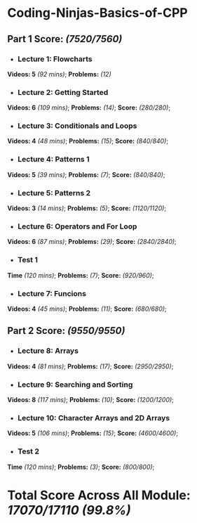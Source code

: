 # Coding-Ninjas-Basics-of-CPP

 ## Part 1 **Score:** *(7520/7560)* 
 
 * ### Lecture 1: Flowcharts
 **Videos: 5** *(92 mins)*;
 **Problems:** *(12)*
  
 * ### Lecture 2: Getting Started
 **Videos: 6** *(109 mins)*;
 **Problems:** *(14)*;
 **Score:** *(280/280)*;
 
 * ### Lecture 3: Conditionals and Loops
 **Videos: 4** *(48 mins)*;
 **Problems:** *(15)*;
 **Score:** *(840/840)*;
 
 * ### Lecture 4: Patterns 1
 **Videos: 5** *(39 mins)*;
 **Problems:** *(7)*;
 **Score:** *(840/840)*;
 
 * ### Lecture 5: Patterns 2
 **Videos: 3** *(14 mins)*;
 **Problems:** *(5)*;
 **Score:** *(1120/1120)*;
 
 * ### Lecture 6: Operators and For Loop
 **Videos: 6** *(87 mins)*;
 **Problems:** *(29)*;
 **Score:** *(2840/2840)*;
  
 * ### Test 1
 **Time** *(120 mins)*;
 **Problems:** *(7)*;
 **Score:** *(920/960)*;
 
 * ### Lecture 7: Funcions
 **Videos: 4** *(45 mins)*;
 **Problems:** *(11)*;
 **Score:** *(680/680)*;
 
  ## Part 2 **Score:** *(9550/9550)*
  
 * ### Lecture 8: Arrays
 **Videos: 4** *(81 mins)*;
 **Problems:** *(17)*;
 **Score:** *(2950/2950)*;
 
 * ### Lecture 9: Searching and Sorting
 **Videos: 8** *(117 mins)*;
 **Problems:** *(10)*;
 **Score:** *(1200/1200)*;
 
 * ### Lecture 10: Character Arrays and 2D Arrays
 **Videos: 5** *(106 mins)*;
 **Problems:** *(15)*;
 **Score:** *(4600/4600)*;
 
 * ### Test 2
 **Time** *(120 mins)*;
 **Problems:** *(3)*;
 **Score:** *(800/800)*;
 
 # Total Score Across All Module: *17070/17110 (99.8%)*
